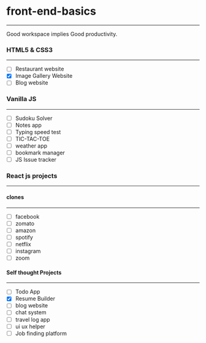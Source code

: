 # front-end-basics
----
Good workspace implies Good productivity.

### HTML5 & CSS3
---------
- [ ] Restaurant website
- [x] Image Gallery Website
- [ ] Blog website

### Vanilla JS 
-----
- [ ] Sudoku Solver
- [ ] Notes app
- [ ] Typing speed test 
- [ ] TIC-TAC-TOE
- [ ] weather app
- [ ] bookmark manager
- [ ] JS Issue tracker

### React js projects
------
#### clones
----------
- [ ] facebook
- [ ] zomato
- [ ] amazon
- [ ] spotify
- [ ] netflix
- [ ] instagram
- [ ] zoom

#### Self thought Projects
-------
- [ ] Todo App
- [x] Resume Builder
- [ ] blog website
- [ ] chat system
- [ ] travel log app
- [ ] ui ux helper
- [ ] Job finding platform
